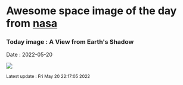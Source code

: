 
# Awesome space image of the day from [nasa](https://api.nasa.gov/)

### Today image : A View from Earth's Shadow

Date : 2022-05-20


![](https://apod.nasa.gov/apod/image/2205/eclipse-lune-2022c1024.jpg)

<small>Latest update : Fri May 20 22:17:05 2022</small>


